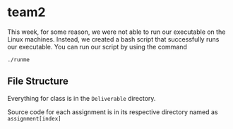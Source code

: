 # team2

This week, for some reason, we were not able to run our executable on the Linux machines. Instead, we created a bash script that successfully runs our executable. You can run our script by using the command 

`./runme` 

## File Structure
Everything for class is in the `Deliverable` directory.

Source code for each assignment is in its respective directory named as `assignment[index]`
